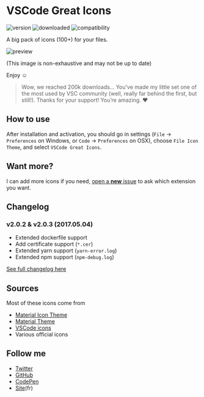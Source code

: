 # VSCode Great Icons

![version](https://img.shields.io/badge/version-2.0.3-brightgreen.svg?style=flat-square) ![downloaded](https://img.shields.io/badge/downloaded-+208k-brightgreen.svg?style=flat-square) ![compatibility](https://img.shields.io/badge/compatible-1.10.0+-brightgreen.svg?style=flat-square)

A big pack of icons (100+) for your files.

![preview](https://raw.githubusercontent.com/EmmanuelBeziat/vscode-great-icons/icons-test/icons.jpg)

(This image is non-exhaustive and may not be up to date)

Enjoy ☺

> Wow, we reached 200k downloads… You’ve made my little set one of the most used by VSC community (well, really far behind the first, but still!). Thanks for your support! You’re amazing. ♥

## How to use

After installation and activation, you should go in settings (`File` → `Preferences` on Windows, or `Code` → `Preferences` on OSX), choose `File Icon Theme`, and select `VSCode Great Icons`.

## Want more?

I can add more icons if you need, [open a **new** issue](https://github.com/EmmanuelBeziat/vscode-great-icons/issues) to ask which extension you want.

## Changelog

### v2.0.2 & v2.0.3 (2017.05.04)

- Extended dockerfile support
- Add certificate support (`*.cer`)
- Extended yarn support (`yarn-error.log`)
- Extended npm support (`npm-debug.log`)


[See full changelog here](https://github.com/EmmanuelBeziat/vscode-great-icons/blob/master/CHANGELOG.md)

## Sources

Most of these icons come from
* [Material Icon Theme](https://github.com/PKief/vscode-extension-material-icon-theme)
* [Material Theme](https://github.com/equinusocio/material-theme)
* [VSCode icons](https://github.com/robertohuertasm/vscode-icons)
* Various official icons

## Follow me

* [Twitter](https://twitter.com/EmmanuelBeziat)
* [GitHub](https://github.com/EmmanuelBeziat)
* [CodePen](http://codepen.io/EmmanuelBeziat)
* [Site](https://www.emmanuelbeziat.com)(fr)